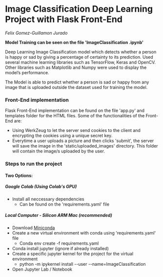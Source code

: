 # Image Classification Deep Learning Project with Flask Front-End
*Felix Gomez-Guillamon Jurado*

**Model Training can be seen on the file 'ImageClassification .ipynb'**

Deep Learning Image Classification model which detects whether a person is happy or sad by giving a percentage of certainty to its prediction. Used several machine learning libraries such as TensorFlow, Keras and OpenCV. Other libraries such as Matplotlib and Numpy were used to display the model’s performance. 

The Model is able to predict whether a person is sad or happy from any image that is uploaded outside the dataset used for training the model.

### Front-End implementation
Flask Front-End implementation can be found on the file 'app.py' and templates folder for the HTML files. 
Some of the functionalities of the Front-End are:
- Using WerkZeug to let the server send cookies to the client and encrypting the cookies using a unique secret key.
- Everytime a user uploads a picture and then clicks 'submit', the server will save the image in the 'static/uploaded_images' directory. This folder will contain the image/s uploaded by the user.
### Steps to run the project
#### Two Options:
##### Google Colab (Using Colab's GPU)
- Install all neccessary dependencies
	- Can be found on the 'requirements.yaml' file
##### Local Computer - Silicon ARM Mac (recommended)
- Download <a href="https://docs.conda.io/en/main/miniconda.html">Miniconda</a>
- Create a new virtual environment with conda using 'requirements.yaml' file
	- Conda env create -f requirements.yaml
- Conda install jupyter (ignore if already installed)
- Create a specific jupyter kernel for the project for the virtual environment
	- python -m ipykernel install --user --name=ImageClassification
- Open Jupyter Lab / Notebook